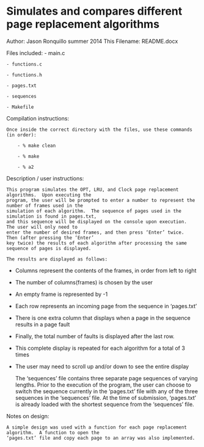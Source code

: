 Simulates and compares different page replacement algorithms
========
Author:  Jason Ronquillo
summer 2014
This Filename:  README.docx

Files included:
	- main.c
	
	- functions.c
	
	- functions.h
	
	- pages.txt
	
	- sequences
	
	- Makefile

Compilation instructions:

	Once inside the correct directory with the files, use these commands (in order):
	
		- % make clean
		
		- % make
		
		- % a2

Description / user instructions: 

	This program simulates the OPT, LRU, and Clock page replacement algorithms.  Upon executing the 
	program, the user will be prompted to enter a number to represent the number of frames used in the 
	simulation of each algorithm.  The sequence of pages used in the simulation is found in pages.txt, 
	and this sequence will be displayed on the console upon execution.  The user will only need to 
	enter the number of desired frames, and then press ‘Enter’ twice.  Then (after pressing the ‘Enter’ 
	key twice) the results of each algorithm after processing the same sequence of pages is displayed.
	
	The results are displayed as follows:
	
  - Columns represent the contents of the frames, in order from left to right
  
  - The number of columns(frames) is chosen by the user
  
  - An empty frame is represented by -1
  
  - Each row represents an incoming page from the sequence in ‘pages.txt’
  
  - There is one extra column that displays when a page in the sequence results in a page fault
  
  - Finally, the total number of faults is displayed after the last row.
  
  - This complete display is repeated for each algorithm for a total of 3 times
  
  - The user may need to scroll up and/or down to see the entire display
  

	The ‘sequences’ file contains three separate page sequences of varying lengths.  Prior to the 
	execution of the program, the user can choose to switch the sequence currently in the ‘pages.txt’ 
	file with any of the three sequences in the ‘sequences’ file.  At the time of submission, ‘pages.txt’
	is already loaded with the shortest sequence from the ‘sequences’ file.  

	 

Notes on design:

	A simple design was used with a function for each page replacement algorithm.  A function to open the
	‘pages.txt’ file and copy each page to an array was also implemented.  




